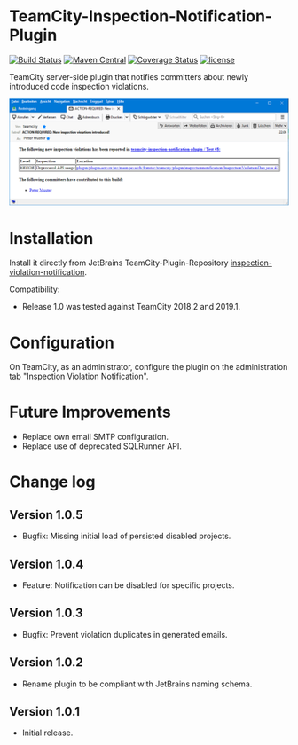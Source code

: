 # TeamCity-Inspection-Notification-Plugin
[![Build Status](https://travis-ci.org/frimtec/teamcity-inspection-notification-plugin.svg?branch=master)](https://travis-ci.org/frimtec/teamcity-inspection-notification-plugin) 
[![Maven Central](https://maven-badges.herokuapp.com/maven-central/com.github.frimtec/teamcity-inspection-notification-plugin/badge.svg)](https://maven-badges.herokuapp.com/maven-central/com.github.frimtec/teamcity-inspection-notification-plugin) 
[![Coverage Status](https://coveralls.io/repos/github/frimtec/teamcity-inspection-notification-plugin/badge.svg?branch=master)](https://coveralls.io/github/frimtec/teamcity-inspection-notification-plugin?branch=master)
[![license](https://img.shields.io/badge/License-Apache%202.0-blue.svg)](https://opensource.org/licenses/Apache-2.0)

TeamCity server-side plugin that notifies committers about newly introduced code inspection violations.

![Screen shot of app](images/email.png "Screen shot of the notification")

# Installation

Install it directly from JetBrains TeamCity-Plugin-Repository [inspection-violation-notification](https://plugins.jetbrains.com/plugin/12382-inspection-violation-notification).

Compatibility:
* Release 1.0 was tested against TeamCity 2018.2 and 2019.1.

# Configuration

On TeamCity, as an administrator, configure the plugin on the administration tab "Inspection Violation Notification".

# Future Improvements

* Replace own email SMTP configuration.
* Replace use of deprecated SQLRunner API.

# Change log

## Version 1.0.5
* Bugfix: Missing initial load of persisted disabled projects.

## Version 1.0.4
* Feature: Notification can be disabled for specific projects.

## Version 1.0.3
* Bugfix: Prevent violation duplicates in generated emails.

## Version 1.0.2
* Rename plugin to be compliant with JetBrains naming schema.

## Version 1.0.1
* Initial release.
